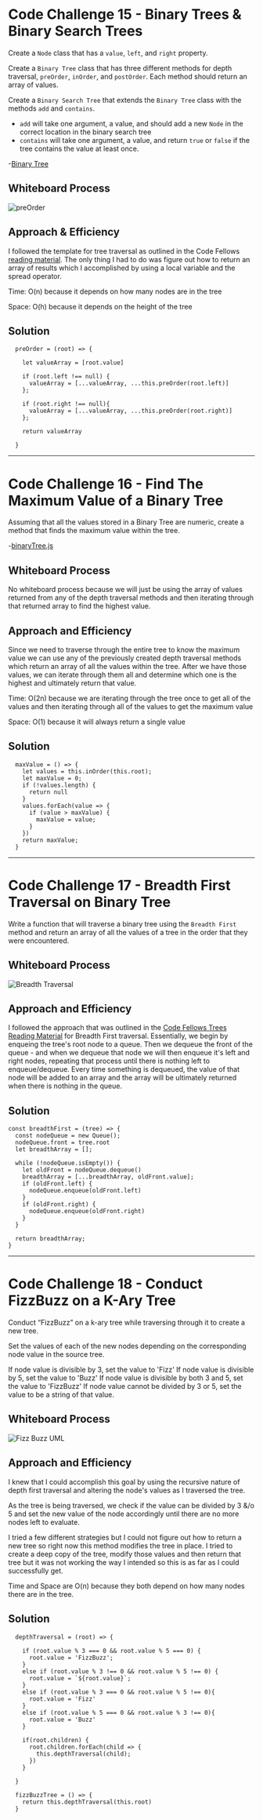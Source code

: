 # Code Challenge 15 - Binary Trees & Binary Search Trees
Create a `Node` class that has a `value`, `left`, and `right` property.

Create a `Binary Tree` class that has three different methods for depth traversal, `preOrder`, `inOrder`, and `postOrder`. Each method should return an array of values.

Create a `Binary Search Tree` that extends the `Binary Tree` class with the methods `add` and `contains`.
  - `add` will take one argument, a value, and should add a new `Node` in the correct location in the binary search tree
  - `contains` will take one argument, a value, and return `true` or `false` if the tree contains the value at least once.

-[Binary Tree](./binaryTree.js)

## Whiteboard Process
![preOrder](./UML_diagram_preOrder.JPG)

## Approach & Efficiency

I followed the template for tree traversal as outlined in the Code Fellows [reading material](https://codefellows.github.io/common_curriculum/data_structures_and_algorithms/Code_401/class-15/resources/Trees.html). The only thing I had to do was figure out how to return an array of results which I accomplished by using a local variable and the spread operator.

Time: O(n) because it depends on how many nodes are in the tree

Space: O(h) because it depends on the height of the tree

## Solution
```
  preOrder = (root) => {

    let valueArray = [root.value]
    
    if (root.left !== null) {
      valueArray = [...valueArray, ...this.preOrder(root.left)]
    };

    if (root.right !== null){
      valueArray = [...valueArray, ...this.preOrder(root.right)]
    };

    return valueArray

  }
```
---

# Code Challenge 16 - Find The Maximum Value of a Binary Tree
Assuming that all the values stored in a Binary Tree are numeric, create a method that finds the maximum value within the tree.

-[binaryTree.js](./binaryTree.js)

## Whiteboard Process
No whiteboard process because we will just be using the array of values returned from any of the depth traversal methods and then iterating through that returned array to find the highest value.

## Approach and Efficiency
Since we need to traverse through the entire tree to know the maximum value we can use any of the previously created depth traversal methods which return an array of all the values within the tree. After we have those values, we can iterate through them all and determine which one is the highest and ultimately return that value.

Time: O(2n) because we are iterating through the tree once to get all of the values and then iterating through all of the values to get the maximum value

Space: O(1) because it will always return a single value

## Solution
```
  maxValue = () => {
    let values = this.inOrder(this.root);
    let maxValue = 0;
    if (!values.length) {
      return null
    }
    values.forEach(value => {
      if (value > maxValue) {
        maxValue = value;
      }
    })
    return maxValue;
  }
```

---

# Code Challenge 17 - Breadth First Traversal on Binary Tree
Write a function that will traverse a binary tree using the `Breadth First` method and return an array of all the values of a tree in the order that they were encountered.

## Whiteboard Process
![Breadth Traversal](./UML_diagram_breadthTraversal.JPG)

## Approach and Efficiency
I followed the approach that was outlined in the [Code Fellows Trees Reading Material](https://codefellows.github.io/common_curriculum/data_structures_and_algorithms/Code_401/class-15/resources/Trees.html) for Breadth First traversal. Essentially, we begin by enqueing the tree's root node to a queue. Then we dequeue the front of the queue - and when we dequeue that node we will then enqueue it's left and right nodes, repeating that process until there is nothing left to enqueue/dequeue. Every time something is dequeued, the value of that node will be added to an array and the array will be ultimately returned when there is nothing in the queue. 

## Solution

```
const breadthFirst = (tree) => {
  const nodeQueue = new Queue();
  nodeQueue.front = tree.root
  let breadthArray = [];

  while (!nodeQueue.isEmpty()) {
    let oldFront = nodeQueue.dequeue()
    breadthArray = [...breadthArray, oldFront.value];
    if (oldFront.left) {
      nodeQueue.enqueue(oldFront.left)
    }
    if (oldFront.right) {
      nodeQueue.enqueue(oldFront.right)
    }
  }

  return breadthArray;
}
```

---

# Code Challenge 18 - Conduct FizzBuzz on a K-Ary Tree
Conduct “FizzBuzz” on a k-ary tree while traversing through it to create a new tree.

Set the values of each of the new nodes depending on the corresponding node value in the source tree.

If node value is divisible by 3, set the value to 'Fizz'
If node value is divisible by 5, set the value to 'Buzz'
If node value is divisible by both 3 and 5, set the value to 'FizzBuzz'
If node value cannot be divided by 3 or 5, set the value to be a string of that value.

## Whiteboard Process
![Fizz Buzz UML](./UML_diagram_fizzBuzz.JPG)

## Approach and Efficiency
I knew that I could accomplish this goal by using the recursive nature of depth first traversal and altering the node's values as I traversed the tree.

As the tree is being traversed, we check if the value can be divided by 3 &/o 5 and set the new value of the node accordingly until there are no more nodes left to evaluate.

I tried a few different strategies but I could not figure out how to return a new tree so right now this method modifies the tree in place. I tried to create a deep copy of the tree, modify those values and then return that tree but it was not working the way I intended so this is as far as I could successfully get.

Time and Space are O(n) because they both depend on how many nodes there are in the tree.

## Solution

```
  depthTraversal = (root) => {

    if (root.value % 3 === 0 && root.value % 5 === 0) {
      root.value = 'FizzBuzz';
    }
    else if (root.value % 3 !== 0 && root.value % 5 !== 0) {
      root.value = `${root.value}`;
    }
    else if (root.value % 3 === 0 && root.value % 5 !== 0){
      root.value = 'Fizz'
    }
    else if (root.value % 5 === 0 && root.value % 3 !== 0){
      root.value = 'Buzz'
    }

    if(root.children) {
      root.children.forEach(child => {
        this.depthTraversal(child);
      })
    }

  }

  fizzBuzzTree = () => {
    return this.depthTraversal(this.root)
  }
```